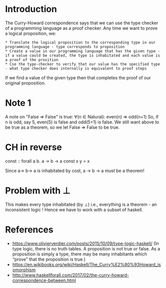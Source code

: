 Introduction
============

The Curry-Howard correspondence says that we can use the type checker of a programming language as a proof checker. Any time we want to prove a logical proposition, we:

    * Translate the logical proposition to the corresponding type in our programming language - type corresponds to proposition
    * Create a value in our programming language that has the given type - if a value could be created, the type is inhabitated and each value is a proof of the prosition
    * Cse the type-checker to verify that our value has the specified type - what type checker does internally is equivalent to proof steps

If we find a value of the given type then that completes the proof of our original proposition.

Note 1
======

A note on "False => False" is true:
∀(n ∈ Natural): even(n) ⇒ odd(n+1)
So, if n is odd, say 5,  even(5) is false and odd(5+1) is false. We still want above to be true as a theorem, so we let False => False to be true.

CH in reverse
=============
const :: forall a b. a -> b -> a
const x y = x

Since a-> b-> a is inhabitated by cost, a -> b -> a must be a theorem!

Problem with ⊥
==============
This makes every type inhabitated (by ⊥) i.e., everything is a theorem - an inconsistent logic ! Hence we have to work with a subset of haskell.


References
==========

* https://www.olivierverdier.com/posts/2015/10/09/type-logic-haskell/ (In type logic, there is no truth tables. A proposition is not true or false. As a proposition is simply a type, there may be many inhabitants which “prove” that the proposition is true.)
* https://en.wikibooks.org/wiki/Haskell/The_Curry%E2%80%93Howard_isomorphism
* http://www.haskellforall.com/2017/02/the-curry-howard-correspondence-between.html
